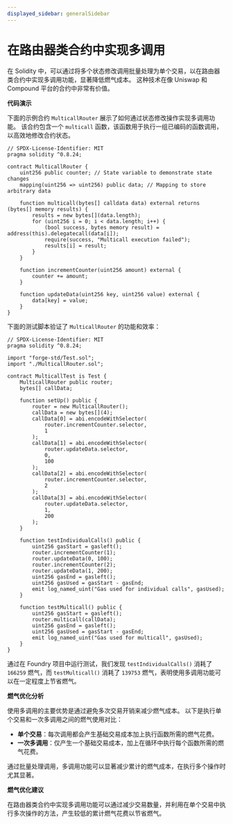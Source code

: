 ```yaml
---
displayed_sidebar: generalSidebar
---
```


# 在路由器类合约中实现多调用

在 Solidity 中，可以通过将多个状态修改调用批量处理为单个交易，以在路由器类合约中实现多调用功能，显著降低燃气成本。 这种技术在像 Uniswap 和 Compound 平台的合约中非常有价值。

**代码演示**

下面的示例合约 `MulticallRouter` 展示了如何通过状态修改操作实现多调用功能。 该合约包含一个 `multicall` 函数，该函数用于执行一组已编码的函数调用，以高效地修改合约状态。

```solidity
// SPDX-License-Identifier: MIT
pragma solidity ^0.8.24;

contract MulticallRouter {
    uint256 public counter; // State variable to demonstrate state changes
    mapping(uint256 => uint256) public data; // Mapping to store arbitrary data

    function multicall(bytes[] calldata data) external returns (bytes[] memory results) {
        results = new bytes[](data.length);
        for (uint256 i = 0; i < data.length; i++) {
            (bool success, bytes memory result) = address(this).delegatecall(data[i]);
            require(success, "Multicall execution failed");
            results[i] = result;
        }
    }

    function incrementCounter(uint256 amount) external {
        counter += amount; 
    }

    function updateData(uint256 key, uint256 value) external {
        data[key] = value; 
    }
}
```

下面的测试脚本验证了 `MulticallRouter` 的功能和效率：

```solidity
// SPDX-License-Identifier: MIT
pragma solidity ^0.8.24;

import "forge-std/Test.sol";
import "./MulticallRouter.sol";

contract MulticallTest is Test {
    MulticallRouter public router;
    bytes[] callData;

    function setUp() public {
        router = new MulticallRouter();
        callData = new bytes[](4);
        callData[0] = abi.encodeWithSelector(
            router.incrementCounter.selector,
            1
        );
        callData[1] = abi.encodeWithSelector(
            router.updateData.selector,
            0,
            100
        );
        callData[2] = abi.encodeWithSelector(
            router.incrementCounter.selector,
            2
        );
        callData[3] = abi.encodeWithSelector(
            router.updateData.selector,
            1,
            200
        );
    }

    function testIndividualCalls() public {
        uint256 gasStart = gasleft();
        router.incrementCounter(1);
        router.updateData(0, 100);
        router.incrementCounter(2);
        router.updateData(1, 200);
        uint256 gasEnd = gasleft();
        uint256 gasUsed = gasStart - gasEnd;
        emit log_named_uint("Gas used for individual calls", gasUsed);
    }

    function testMulticall() public {
        uint256 gasStart = gasleft();
        router.multicall(callData);
        uint256 gasEnd = gasleft();
        uint256 gasUsed = gasStart - gasEnd;
        emit log_named_uint("Gas used for multicall", gasUsed);
    }
}
```

通过在 Foundry 项目中运行测试，我们发现 `testIndividualCalls()` 消耗了 `166259` 燃气，而 `testMulticall()` 消耗了 `139753` 燃气，表明使用多调用功能可以在一定程度上节省燃气。

**燃气优化分析**

使用多调用的主要优势是通过避免多次交易开销来减少燃气成本。 以下是执行单个交易和一次多调用之间的燃气使用对比：

- **单个交易**：每次调用都会产生基础交易成本加上执行函数所需的燃气花费。
- **一次多调用**：仅产生一个基础交易成本，加上在循环中执行每个函数所需的燃气花费。

通过批量处理调用，多调用功能可以显著减少累计的燃气成本，在执行多个操作时尤其显著。

**燃气优化建议**

在路由器类合约中实现多调用功能可以通过减少交易数量，并利用在单个交易中执行多次操作的方法，产生较低的累计燃气花费以节省燃气。

